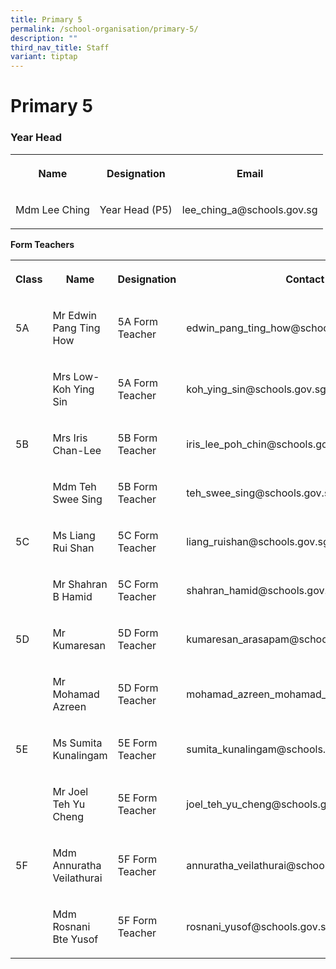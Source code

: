 ```yaml
---
title: Primary 5
permalink: /school-organisation/primary-5/
description: ""
third_nav_title: Staff
variant: tiptap
---
```

<h1><strong>Primary 5</strong></h1>
<h3>Year Head</h3>
<table style="minWidth: 75px">
<colgroup>
<col>
<col>
<col>
</colgroup>
<tbody>
<tr>
<th rowspan="1" colspan="1">
<p>Name</p>
</th>
<th rowspan="1" colspan="1">
<p>Designation</p>
</th>
<th rowspan="1" colspan="1">
<p>Email</p>
</th>
</tr>
<tr>
<td rowspan="1" colspan="1">
<p>Mdm Lee Ching</p>
</td>
<td rowspan="1" colspan="1">
<p>Year Head (P5)</p>
</td>
<td rowspan="1" colspan="1">
<p>lee_ching_a@schools.gov.sg</p>
</td>
</tr>
</tbody>
</table>
<p><strong>Form Teachers</strong>
</p>
<table style="minWidth: 100px">
<colgroup>
<col>
<col>
<col>
<col>
</colgroup>
<tbody>
<tr>
<th rowspan="1" colspan="1">
<p>Class</p>
</th>
<th rowspan="1" colspan="1">
<p>Name</p>
</th>
<th rowspan="1" colspan="1">
<p>Designation</p>
</th>
<th rowspan="1" colspan="1">
<p>Contact</p>
</th>
</tr>
<tr>
<td rowspan="1" colspan="1">
<p>5A</p>
</td>
<td rowspan="1" colspan="1">
<p>Mr Edwin Pang Ting How</p>
</td>
<td rowspan="1" colspan="1">
<p>5A Form Teacher</p>
</td>
<td rowspan="1" colspan="1">
<p>edwin_pang_ting_how@schools.gov.sg</p>
</td>
</tr>
<tr>
<td rowspan="1" colspan="1">
<p></p>
</td>
<td rowspan="1" colspan="1">
<p>Mrs Low-Koh Ying Sin</p>
</td>
<td rowspan="1" colspan="1">
<p>5A Form Teacher</p>
</td>
<td rowspan="1" colspan="1">
<p>koh_ying_sin@schools.gov.sg</p>
</td>
</tr>
<tr>
<td rowspan="1" colspan="1">
<p>5B</p>
</td>
<td rowspan="1" colspan="1">
<p>Mrs Iris Chan-Lee</p>
</td>
<td rowspan="1" colspan="1">
<p>5B Form Teacher</p>
</td>
<td rowspan="1" colspan="1">
<p>iris_lee_poh_chin@schools.gov.sg</p>
</td>
</tr>
<tr>
<td rowspan="1" colspan="1">
<p></p>
</td>
<td rowspan="1" colspan="1">
<p>Mdm Teh Swee Sing&nbsp;</p>
</td>
<td rowspan="1" colspan="1">
<p>5B Form Teacher</p>
</td>
<td rowspan="1" colspan="1">
<p>teh_swee_sing@schools.gov.sg</p>
</td>
</tr>
<tr>
<td rowspan="1" colspan="1">
<p>5C</p>
</td>
<td rowspan="1" colspan="1">
<p>Ms Liang Rui Shan</p>
</td>
<td rowspan="1" colspan="1">
<p>5C Form Teacher</p>
</td>
<td rowspan="1" colspan="1">
<p>liang_ruishan@schools.gov.sg</p>
</td>
</tr>
<tr>
<td rowspan="1" colspan="1">
<p></p>
</td>
<td rowspan="1" colspan="1">
<p>Mr Shahran B Hamid</p>
</td>
<td rowspan="1" colspan="1">
<p>5C Form Teacher</p>
</td>
<td rowspan="1" colspan="1">
<p>shahran_hamid@schools.gov.sg</p>
</td>
</tr>
<tr>
<td rowspan="1" colspan="1">
<p>5D</p>
</td>
<td rowspan="1" colspan="1">
<p>Mr Kumaresan</p>
</td>
<td rowspan="1" colspan="1">
<p>5D Form Teacher</p>
</td>
<td rowspan="1" colspan="1">
<p>kumaresan_arasapam@schools.gov.sg</p>
</td>
</tr>
<tr>
<td rowspan="1" colspan="1">
<p></p>
</td>
<td rowspan="1" colspan="1">
<p>Mr Mohamad Azreen</p>
</td>
<td rowspan="1" colspan="1">
<p>5D Form Teacher</p>
</td>
<td rowspan="1" colspan="1">
<p>mohamad_azreen_mohamad_kus@schools.gov.sg</p>
</td>
</tr>
<tr>
<td rowspan="1" colspan="1">
<p>5E</p>
</td>
<td rowspan="1" colspan="1">
<p>Ms Sumita Kunalingam</p>
</td>
<td rowspan="1" colspan="1">
<p>5E Form Teacher</p>
</td>
<td rowspan="1" colspan="1">
<p>sumita_kunalingam@schools.gov.sg</p>
</td>
</tr>
<tr>
<td rowspan="1" colspan="1">
<p></p>
</td>
<td rowspan="1" colspan="1">
<p>Mr Joel Teh Yu Cheng&nbsp;</p>
</td>
<td rowspan="1" colspan="1">
<p>5E Form Teacher</p>
</td>
<td rowspan="1" colspan="1">
<p>joel_teh_yu_cheng@schools.gov.sg</p>
</td>
</tr>
<tr>
<td rowspan="1" colspan="1">
<p>5F</p>
</td>
<td rowspan="1" colspan="1">
<p>Mdm Annuratha Veilathurai</p>
</td>
<td rowspan="1" colspan="1">
<p>5F Form Teacher</p>
</td>
<td rowspan="1" colspan="1">
<p>annuratha_veilathurai@schools.gov.sg</p>
</td>
</tr>
<tr>
<td rowspan="1" colspan="1">
<p></p>
</td>
<td rowspan="1" colspan="1">
<p>Mdm Rosnani&nbsp; Bte Yusof</p>
</td>
<td rowspan="1" colspan="1">
<p>5F Form Teacher</p>
</td>
<td rowspan="1" colspan="1">
<p>rosnani_yusof@schools.gov.sg</p>
</td>
</tr>
</tbody>
</table>
<p></p>